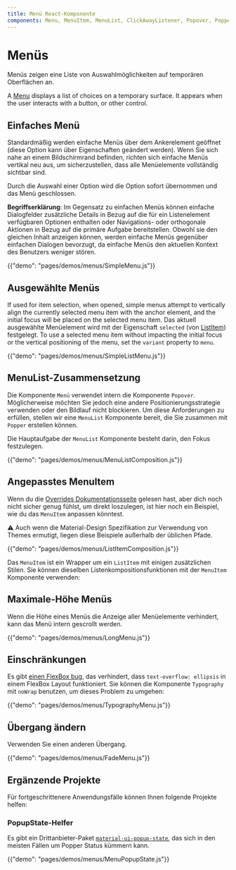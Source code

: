 ```yaml
---
title: Menü React-Komponente
components: Menu, MenuItem, MenuList, ClickAwayListener, Popover, Popper
---
```


# Menüs

<p class="description">Menüs zeigen eine Liste von Auswahlmöglichkeiten auf temporären Oberflächen an.</p>

A [Menu](https://material.io/design/components/menus.html) displays a list of choices on a temporary surface. It appears when the user interacts with a button, or other control.

## Einfaches Menü

Standardmäßig werden einfache Menüs über dem Ankerelement geöffnet (diese Option kann über Eigenschaften geändert werden). Wenn Sie sich nahe an einem Bildschirmrand befinden, richten sich einfache Menüs vertikal neu aus, um sicherzustellen, dass alle Menüelemente vollständig sichtbar sind.

Durch die Auswahl einer Option wird die Option sofort übernommen und das Menü geschlossen.

**Begriffserklärung**: Im Gegensatz zu einfachen Menüs können einfache Dialogfelder zusätzliche Details in Bezug auf die für ein Listenelement verfügbaren Optionen enthalten oder Navigations- oder orthogonale Aktionen in Bezug auf die primäre Aufgabe bereitstellen. Obwohl sie den gleichen Inhalt anzeigen können, werden einfache Menüs gegenüber einfachen Dialogen bevorzugt, da einfache Menüs den aktuellen Kontext des Benutzers weniger stören.

{{"demo": "pages/demos/menus/SimpleMenu.js"}}

## Ausgewählte Menüs

If used for item selection, when opened, simple menus attempt to vertically align the currently selected menu item with the anchor element, and the initial focus will be placed on the selected menu item. Das aktuell ausgewählte Menüelement wird mit der Eigenschaft `selected` (von [ListItem](/api/list-item/)) festgelegt. To use a selected menu item without impacting the initial focus or the vertical positioning of the menu, set the `variant` property to `menu`.

{{"demo": "pages/demos/menus/SimpleListMenu.js"}}

## MenuList-Zusammensetzung

Die Komponente `Menü` verwendet intern die Komponente `Popover`. Möglicherweise möchten Sie jedoch eine andere Positionierungsstrategie verwenden oder den Bildlauf nicht blockieren. Um diese Anforderungen zu erfüllen, stellen wir eine `MenuList` Komponente bereit, die Sie zusammen mit `Popper` erstellen können.

Die Hauptaufgabe der `MenuList` Komponente besteht darin, den Fokus festzulegen.

{{"demo": "pages/demos/menus/MenuListComposition.js"}}

## Angepasstes MenuItem

Wenn du die [Overrides Dokumentationsseite](/customization/overrides/) gelesen hast, aber dich noch nicht sicher genug fühlst, um direkt loszulegen, ist hier noch ein Beispiel, wie du das `MenuItem` anpassen könntest.

⚠️ Auch wenn die Material-Design Spezifikation zur Verwendung von Themes ermutigt, liegen diese Beispiele außerhalb der üblichen Pfade.

{{"demo": "pages/demos/menus/ListItemComposition.js"}}

Das `MenuItem` ist ein Wrapper um ein `ListItem` mit einigen zusätzlichen Stilen. Sie können dieselben Listenkompositionsfunktionen mit der `MenuItem` Komponente verwenden:

## Maximale-Höhe Menüs

Wenn die Höhe eines Menüs die Anzeige aller Menüelemente verhindert, kann das Menü intern gescrollt werden.

{{"demo": "pages/demos/menus/LongMenu.js"}}

## Einschränkungen

Es gibt [einen FlexBox bug](https://bugs.chromium.org/p/chromium/issues/detail?id=327437), das verhindert, dass `text-overflow: ellipsis` in einem FlexBox Layout funktioniert. Sie können die Komponente `Typography` mit `noWrap` benutzen, um dieses Problem zu umgehen:

{{"demo": "pages/demos/menus/TypographyMenu.js"}}

## Übergang ändern

Verwenden Sie einen anderen Übergang.

{{"demo": "pages/demos/menus/FadeMenu.js"}}

## Ergänzende Projekte

Für fortgeschrittenere Anwendungsfälle können Ihnen folgende Projekte helfen:

### PopupState-Helfer

Es gibt ein Drittanbieter-Paket [`material-ui-popup-state`](https://github.com/jcoreio/material-ui-popup-state), das sich in den meisten Fällen um Popper Status kümmern kann.

{{"demo": "pages/demos/menus/MenuPopupState.js"}}